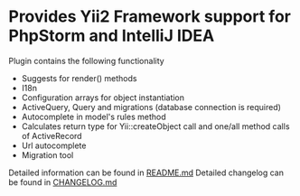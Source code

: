 Provides Yii2 Framework support for PhpStorm and IntelliJ IDEA
==============================================================

Plugin contains the following functionality
- Suggests for render() methods
- I18n
- Configuration arrays for object instantiation
- ActiveQuery, Query and migrations (database connection is required)
- Autocomplete in model's rules method
- Calculates return type for Yii::createObject call and one/all method calls of ActiveRecord
- Url autocomplete
- Migration tool

Detailed information can be found in [README.md](https://github.com/nvlad/yii2support/blob/master/README.md)
Detailed changelog can be found in [CHANGELOG.md](https://github.com/nvlad/yii2support/blob/master/CHANGELOG.md)  
